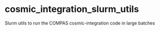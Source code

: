# cosmic_integration_slurm_utils
Slurm utils to run the COMPAS cosmic-integration code in large batches 
